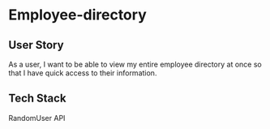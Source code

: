 # Employee-directory
## User Story
As a user, I want to be able to view my entire employee directory at once so that I have quick access to their information.
## Tech Stack
RandomUser API
